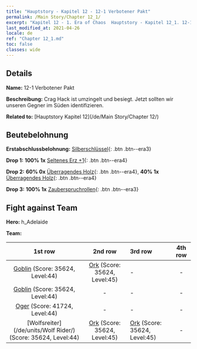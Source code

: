 ```yaml
---
title: "Hauptstory - Kapitel 12 - 12-1 Verbotener Pakt"
permalink: /Main Story/Chapter 12_1/
excerpt: "Kapitel 12 - 1. Era of Chaos  Hauptstory - Kapitel 12_1. 12-1 Verbotener Pakt"
last_modified_at: 2021-04-26
locale: de
ref: "Chapter 12_1.md"
toc: false
classes: wide
---
```


## Details

 **Name:** 12-1 Verbotener Pakt

 **Beschreibung:** Crag Hack ist umzingelt und besiegt. Jetzt sollten wir unseren Gegner im Süden identifizieren.

 **Related to:** [Hauptstory Kapitel 12](/de/Main Story/Chapter 12/)

## Beutebelohnung

 **Erstabschlussbelohnung:** [Silberschlüssel](/ItemsDE/con_693/){: .btn .btn--era3}

 **Drop 1:** **100% 1x** [Seltenes Erz +1](/ItemsDE/mat_40/){: .btn .btn--era4}

 **Drop 2:** **60% 0x** [Überragendes Holz](/ItemsDE/mat_34/){: .btn .btn--era4}, **40% 1x** [Überragendes Holz](/ItemsDE/mat_34/){: .btn .btn--era4}

 **Drop 3:** **100% 1x** [Zauberspruchrollen](/ItemsDE/con_694/){: .btn .btn--era3}


## Fight against Team
 **Hero:** h_Adelaide

 **Team:**


  | 1st row | 2nd row | 3rd row | 4th row |
  |:----:|:----:|:----|:----:|
  | [Goblin](/de/units/Goblin/) (Score: 35624, Level:44)  | [Ork](/de/units/Orc/) (Score: 35624, Level:45)  | - | - |
  | [Goblin](/de/units/Goblin/) (Score: 35624, Level:44)  | - | - | - |
  | [Oger](/de/units/Ogre/) (Score: 41724, Level:44)  | - | - | - |
  | [Wolfsreiter](/de/units/Wolf Rider/) (Score: 35624, Level:44)  | [Ork](/de/units/Orc/) (Score: 35624, Level:45)  | [Ork](/de/units/Orc/) (Score: 35624, Level:45)  | - |


